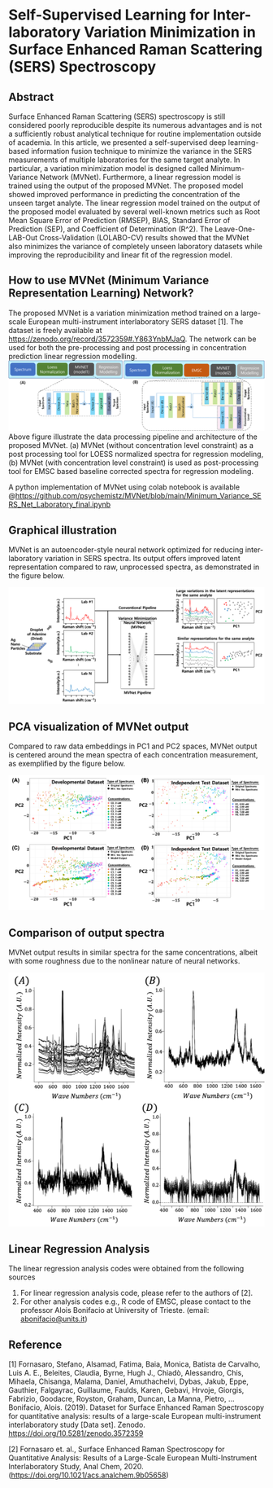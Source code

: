 # Self-Supervised Learning for Inter-laboratory Variation Minimization in Surface Enhanced Raman Scattering (SERS) Spectroscopy
## Abstract
Surface Enhanced Raman Scattering (SERS) spectroscopy is still considered poorly reproducible despite its numerous advantages and is not a sufficiently robust analytical technique for routine implementation outside of academia. In this article, we presented a self-supervised deep learning-based information fusion technique to minimize the variance in the SERS measurements of multiple laboratories for the same target analyte. In particular, a variation minimization model is designed called Minimum-Variance Network (MVNet). Furthermore, a linear regression model is trained using the output of the proposed MVNet. The proposed model showed improved performance in predicting the concentration of the unseen target analyte. The linear regression model trained on the output of the proposed model evaluated by several well-known metrics such as Root Mean Square Error of Prediction (RMSEP), BIAS, Standard Error of Prediction (SEP), and Coefficient of Determination (R^2). The Leave-One-LAB-Out Cross-Validation (LOLABO-CV) results showed that the MVNet also minimizes the variance of completely unseen laboratory datasets while improving the reproducibility and linear fit of the regression model.

## How to use MVNet (Minimum Variance Representation Learning) Network?
The proposed MVNet is a variation minimization method trained on a large-scale European multi-instrument interlaboratory SERS dataset [1]. The dataset is freely available at https://zenodo.org/record/3572359#.Y863YnbMJaQ. The network can be used for both the pre-processing and post processing in concentration prediction linear regression modelling. 
![](https://github.com/psychemistz/MVNet/blob/main/Figures/Figure2.png?raw=true)
Above figure illustrate the data processing pipeline and architecture of the proposed MVNet. (a) MVNet (without concentration level constraint) as a post processing tool for LOESS normalized spectra for regression modeling, (b) MVNet (with concentration level constraint) is used as post-processing tool for EMSC based baseline corrected spectra for regression modeling.

A python implementation of MVNet using colab notebook is available @https://github.com/psychemistz/MVNet/blob/main/Minimum_Variance_SERS_Net_Laboratory_final.ipynb

## Graphical illustration
MVNet is an autoencoder-style neural network optimized for reducing inter-laboratory variation in SERS spectra. Its output offers improved latent representation compared to raw, unprocessed spectra, as demonstrated in the figure below.

![](https://github.com/psychemistz/MVNet/blob/main/Figures/Figure1.png?raw=true)

## PCA visualization of MVNet output
Compared to raw data embeddings in PC1 and PC2 spaces, MVNet output is centered around the mean spectra of each concentration measurement, as exemplified by the figure below.

![](https://github.com/psychemistz/MVNet/blob/main/Figures/Figure3.png?raw=true)

## Comparison of output spectra
MVNet output results in similar spectra for the same concentrations, albeit with some roughness due to the nonlinear nature of neural networks.

<p align="center">
  <img src="https://github.com/psychemistz/MVNet/blob/main/Figures/Figure7.png?raw=true)">
</p>

## Linear Regression Analysis
The linear regression analysis codes were obtained from the following sources
1) For linear regression analysis code, please refer to the authors of [2]. 
2) For other analysis codes e.g., R code of EMSC, please contact to the professor Alois Bonifacio at University of Trieste. (email: abonifacio@units.it)

## Reference
[1] Fornasaro, Stefano, Alsamad, Fatima, Baia, Monica, Batista de Carvalho, Luis A. E., Beleites, Claudia, Byrne, Hugh J., Chiadò, Alessandro, Chis, Mihaela, Chisanga, Malama, Daniel, Amuthachelvi, Dybas, Jakub, Eppe, Gauthier, Falgayrac, Guillaume, Faulds, Karen, Gebavi, Hrvoje, Giorgis, Fabrizio, Goodacre, Royston, Graham, Duncan, La Manna, Pietro, … Bonifacio, Alois. (2019). Dataset for Surface Enhanced Raman Spectroscopy for quantitative analysis: results of a large-scale European multi-instrument interlaboratory study [Data set]. Zenodo. https://doi.org/10.5281/zenodo.3572359

[2] Fornasaro et. al., Surface Enhanced Raman Spectroscopy for Quantitative Analysis: Results of a Large-Scale European Multi-Instrument Interlaboratory Study, Anal Chem, 2020. (https://doi.org/10.1021/acs.analchem.9b05658) 
